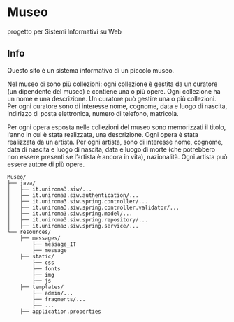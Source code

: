 # Museo

progetto per Sistemi Informativi su Web


## Info

Questo sito è un sistema informativo di un piccolo museo.

Nel museo ci sono più collezioni: ogni collezione è gestita da un curatore (un dipendente del museo) e contiene una o più opere. Ogni collezione ha un nome e una descrizione. Un curatore può gestire una o più collezioni. Per ogni curatore sono di interesse nome, cognome, data e luogo di nascita, indirizzo di posta elettronica, numero di telefono, matricola.

Per ogni opera esposta nelle collezioni del museo sono memorizzati il titolo, l’anno in cui è stata realizzata, una descrizione. Ogni opera è stata realizzata da un artista. Per ogni artista, sono di interesse nome, cognome, data di nascita e luogo di nascita, data e luogo di morte (che potrebbero non essere presenti se l’artista è ancora in vita), nazionalità. Ogni artista può essere autore di più opere.


```text
Museo/
├── java/
│   ├── it.uniroma3.siw/...
│   ├── it.uniroma3.siw.authentication/...
│   ├── it.uniroma3.siw.spring.controller/...
│   ├── it.uniroma3.siw.spring.controller.validator/...
│   ├── it.uniroma3.siw.spring.model/...
│   ├── it.uniroma3.siw.spring.repository/...
│   ├── it.uniroma3.siw.spring.service/...
└── resources/
    ├── messages/
        ├── message_IT
        ├── message
    ├── static/
        ├── css
        ├── fonts
        ├── img
        ├── js
    ├── templates/
        ├── admin/...
        ├── fragments/...
        ├── ...
    ├── application.properties
```
